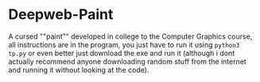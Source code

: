 # Deepweb-Paint
A cursed ""paint"" developed in college to the Computer Graphics course, all instructions are in the program, you just have to run it using `python3 tp.py` or even better just download the exe and run it (although i dont actually recommend anyone downloading random stuff from the internet and running it without looking at the code).
